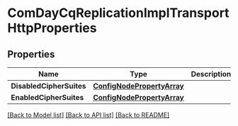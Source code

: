 # ComDayCqReplicationImplTransportHttpProperties

## Properties
Name | Type | Description | Notes
------------ | ------------- | ------------- | -------------
**DisabledCipherSuites** | [**ConfigNodePropertyArray**](configNodePropertyArray.md) |  | [optional] 
**EnabledCipherSuites** | [**ConfigNodePropertyArray**](configNodePropertyArray.md) |  | [optional] 

[[Back to Model list]](../README.md#documentation-for-models) [[Back to API list]](../README.md#documentation-for-api-endpoints) [[Back to README]](../README.md)


